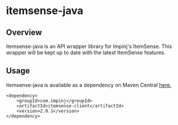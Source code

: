 # itemsense-java

## Overview
itemsense-java is an API wrapper library for Impinj's ItemSense. This wrapper will be kept up to date with the latest ItemSense features.

## Usage
itemsense-java is available as a dependency on Maven Central [here.](http://mvnrepository.com/artifact/com.impinj/itemsense-client)
```
<dependency>
	<groupId>com.impinj</groupId>
	<artifactId>itemsense-client</artifactId>
	<version>2.0.1</version>
</dependency>
```
